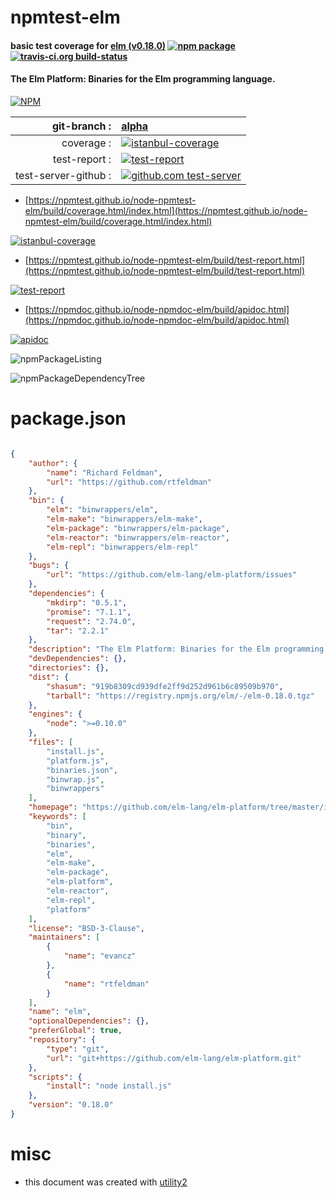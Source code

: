 # npmtest-elm

#### basic test coverage for  [elm (v0.18.0)](https://github.com/elm-lang/elm-platform/tree/master/installers/npm)  [![npm package](https://img.shields.io/npm/v/npmtest-elm.svg?style=flat-square)](https://www.npmjs.org/package/npmtest-elm) [![travis-ci.org build-status](https://api.travis-ci.org/npmtest/node-npmtest-elm.svg)](https://travis-ci.org/npmtest/node-npmtest-elm)

#### The Elm Platform: Binaries for the Elm programming language.

[![NPM](https://nodei.co/npm/elm.png?downloads=true&downloadRank=true&stars=true)](https://www.npmjs.com/package/elm)

| git-branch : | [alpha](https://github.com/npmtest/node-npmtest-elm/tree/alpha)|
|--:|:--|
| coverage : | [![istanbul-coverage](https://npmtest.github.io/node-npmtest-elm/build/coverage.badge.svg)](https://npmtest.github.io/node-npmtest-elm/build/coverage.html/index.html)|
| test-report : | [![test-report](https://npmtest.github.io/node-npmtest-elm/build/test-report.badge.svg)](https://npmtest.github.io/node-npmtest-elm/build/test-report.html)|
| test-server-github : | [![github.com test-server](https://npmtest.github.io/node-npmtest-elm/GitHub-Mark-32px.png)](https://npmtest.github.io/node-npmtest-elm/build/app/index.html) | | build-artifacts : | [![build-artifacts](https://npmtest.github.io/node-npmtest-elm/glyphicons_144_folder_open.png)](https://github.com/npmtest/node-npmtest-elm/tree/gh-pages/build)|

- [https://npmtest.github.io/node-npmtest-elm/build/coverage.html/index.html](https://npmtest.github.io/node-npmtest-elm/build/coverage.html/index.html)

[![istanbul-coverage](https://npmtest.github.io/node-npmtest-elm/build/screenCapture.buildCi.browser.%252Ftmp%252Fbuild%252Fcoverage.lib.html.png)](https://npmtest.github.io/node-npmtest-elm/build/coverage.html/index.html)

- [https://npmtest.github.io/node-npmtest-elm/build/test-report.html](https://npmtest.github.io/node-npmtest-elm/build/test-report.html)

[![test-report](https://npmtest.github.io/node-npmtest-elm/build/screenCapture.buildCi.browser.%252Ftmp%252Fbuild%252Ftest-report.html.png)](https://npmtest.github.io/node-npmtest-elm/build/test-report.html)

- [https://npmdoc.github.io/node-npmdoc-elm/build/apidoc.html](https://npmdoc.github.io/node-npmdoc-elm/build/apidoc.html)

[![apidoc](https://npmdoc.github.io/node-npmdoc-elm/build/screenCapture.buildCi.browser.%252Ftmp%252Fbuild%252Fapidoc.html.png)](https://npmdoc.github.io/node-npmdoc-elm/build/apidoc.html)

![npmPackageListing](https://npmtest.github.io/node-npmtest-elm/build/screenCapture.npmPackageListing.svg)

![npmPackageDependencyTree](https://npmtest.github.io/node-npmtest-elm/build/screenCapture.npmPackageDependencyTree.svg)



# package.json

```json

{
    "author": {
        "name": "Richard Feldman",
        "url": "https://github.com/rtfeldman"
    },
    "bin": {
        "elm": "binwrappers/elm",
        "elm-make": "binwrappers/elm-make",
        "elm-package": "binwrappers/elm-package",
        "elm-reactor": "binwrappers/elm-reactor",
        "elm-repl": "binwrappers/elm-repl"
    },
    "bugs": {
        "url": "https://github.com/elm-lang/elm-platform/issues"
    },
    "dependencies": {
        "mkdirp": "0.5.1",
        "promise": "7.1.1",
        "request": "2.74.0",
        "tar": "2.2.1"
    },
    "description": "The Elm Platform: Binaries for the Elm programming language.",
    "devDependencies": {},
    "directories": {},
    "dist": {
        "shasum": "919b8309cd939dfe2ff9d252d961b6c89509b970",
        "tarball": "https://registry.npmjs.org/elm/-/elm-0.18.0.tgz"
    },
    "engines": {
        "node": ">=0.10.0"
    },
    "files": [
        "install.js",
        "platform.js",
        "binaries.json",
        "binwrap.js",
        "binwrappers"
    ],
    "homepage": "https://github.com/elm-lang/elm-platform/tree/master/installers/npm",
    "keywords": [
        "bin",
        "binary",
        "binaries",
        "elm",
        "elm-make",
        "elm-package",
        "elm-platform",
        "elm-reactor",
        "elm-repl",
        "platform"
    ],
    "license": "BSD-3-Clause",
    "maintainers": [
        {
            "name": "evancz"
        },
        {
            "name": "rtfeldman"
        }
    ],
    "name": "elm",
    "optionalDependencies": {},
    "preferGlobal": true,
    "repository": {
        "type": "git",
        "url": "git+https://github.com/elm-lang/elm-platform.git"
    },
    "scripts": {
        "install": "node install.js"
    },
    "version": "0.18.0"
}
```



# misc
- this document was created with [utility2](https://github.com/kaizhu256/node-utility2)
